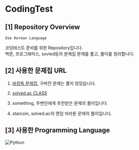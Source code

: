 # CodingTest

## [1] Repository Overview

`Use Korean Language`

코딩테스트 준비를 위한 Repository입니다.  
백준, 프로그래머스, sovled등의 문제집 문제를 풀고, 풀이를 정리합니다.

## [2] 사용한 문제집 URL  

1. [바킹독 문제집](https://www.acmicpc.net/workbook/by/BaaaaaaaaaaarkingDog), 구버전 문제는 풀지 않았습니다.  

2. [solved.ac CLASS](https://solved.ac/class)

3. something, 주변인에게 추천받은 문제의 풀이입니다.

4. starcoin, solved.ac의 랜덤 마라톤 문제의 풀이입니다.

## [3] 사용한 Programming Language

![Python](https://img.shields.io/badge/Python-3776AB?style=flat&logo=Python&logoColor=white)
